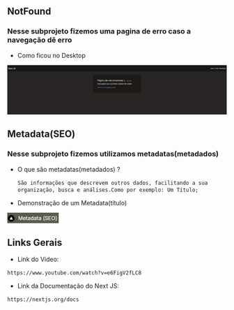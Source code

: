 

## NotFound
### Nesse subprojeto fizemos uma pagina de erro caso a navegação dê erro

* Como ficou no Desktop

<img src="./NotFound.png" />


## Metadata(SEO)
### Nesse subprojeto fizemos utilizamos metadatas(metadados)

* O que são metadatas(metadados) ?
      
      São informações que descrevem outros dados, facilitando a sua organização, busca e análises.Como por exemplo: Um Título;

* Demonstração de um Metadata(título)

<img src="./metadata.png" />  

## Links Gerais

* Link do Vídeo:
```
https://www.youtube.com/watch?v=e6FigV2fLC8
```

* Link da Documentação do Next JS:
```
https://nextjs.org/docs
```